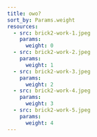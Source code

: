 ```yaml
---
title: owo?
sort_by: Params.weight
resources:
  - src: brick2-work-1.jpeg
    params:
      weight: 0
  - src: brick2-work-2.jpeg
    params:
      weight: 1
  - src: brick2-work-3.jpeg
    params:
      weight: 2
  - src: brick2-work-4.jpeg
    params:
      weight: 3
  - src: brick2-work-5.jpeg
    params:
      weight: 4
---
```

